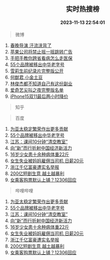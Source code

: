 <div align="center"><h2>实时热搜榜</h2><h4>2023-11-13 22:54:01</h4></div>

> 微博  

1. [春晚导演 汗流浃背了](https://s.weibo.com/weibo?q=%E6%98%A5%E6%99%9A%E5%AF%BC%E6%BC%94%20%E6%B1%97%E6%B5%81%E6%B5%83%E8%83%8C%E4%BA%86&t=31&band_rank=1&Refer=top)<br />
2. [苹果公司将禁止摇一摇跳转广告](https://s.weibo.com/weibo?q=%23%E8%8B%B9%E6%9E%9C%E5%85%AC%E5%8F%B8%E5%B0%86%E7%A6%81%E6%AD%A2%E6%91%87%E4%B8%80%E6%91%87%E8%B7%B3%E8%BD%AC%E5%B9%BF%E5%91%8A%23&t=31&band_rank=2&Refer=top)<br />
3. [手把手教你跨省看病怎么走医保](https://s.weibo.com/weibo?q=%23%E6%89%8B%E6%8A%8A%E6%89%8B%E6%95%99%E4%BD%A0%E8%B7%A8%E7%9C%81%E7%9C%8B%E7%97%85%E6%80%8E%E4%B9%88%E8%B5%B0%E5%8C%BB%E4%BF%9D%23&t=31&band_rank=3&Refer=top)<br />
4. [55个品牌被移出中华老字号](https://s.weibo.com/weibo?q=%2355%E4%B8%AA%E5%93%81%E7%89%8C%E8%A2%AB%E7%A7%BB%E5%87%BA%E4%B8%AD%E5%8D%8E%E8%80%81%E5%AD%97%E5%8F%B7%23&t=31&band_rank=4&Refer=top)<br />
5. [雪莉生前纪录片完整版公开](https://s.weibo.com/weibo?q=%23%E9%9B%AA%E8%8E%89%E7%94%9F%E5%89%8D%E7%BA%AA%E5%BD%95%E7%89%87%E5%AE%8C%E6%95%B4%E7%89%88%E5%85%AC%E5%BC%80%23&t=31&band_rank=5&Refer=top)<br />
6. [何猷君 小金土豆](https://s.weibo.com/weibo?q=%E4%BD%95%E7%8C%B7%E5%90%9B%20%E5%B0%8F%E9%87%91%E5%9C%9F%E8%B1%86&t=31&band_rank=6&Refer=top)<br />
7. [林俊杰都不知道自己有这份副业](https://s.weibo.com/weibo?q=%E6%9E%97%E4%BF%8A%E6%9D%B0%E9%83%BD%E4%B8%8D%E7%9F%A5%E9%81%93%E8%87%AA%E5%B7%B1%E6%9C%89%E8%BF%99%E4%BB%BD%E5%89%AF%E4%B8%9A&t=31&band_rank=7&Refer=top)<br />
8. [爱奇艺尖叫之夜完整版名单](https://s.weibo.com/weibo?q=%23%E7%88%B1%E5%A5%87%E8%89%BA%E5%B0%96%E5%8F%AB%E4%B9%8B%E5%A4%9C%E5%AE%8C%E6%95%B4%E7%89%88%E5%90%8D%E5%8D%95%23&t=31&band_rank=8&Refer=top)<br />
9. [iPhone15双11最后两小时降价](https://s.weibo.com/weibo?q=%23iPhone15%E5%8F%8C11%E6%9C%80%E5%90%8E%E4%B8%A4%E5%B0%8F%E6%97%B6%E9%99%8D%E4%BB%B7%23&t=31&band_rank=9&Refer=top)<br />

> 知乎  


> 百度  

1. [为亚太稳定繁荣作出更多贡献](https://www.baidu.com/s?wd=%E4%B8%BA%E4%BA%9A%E5%A4%AA%E7%A8%B3%E5%AE%9A%E7%B9%81%E8%8D%A3%E4%BD%9C%E5%87%BA%E6%9B%B4%E5%A4%9A%E8%B4%A1%E7%8C%AE&sa=fyb_news&rsv_dl=fyb_news)<br />
2. [55个品牌被移出中华老字号](https://www.baidu.com/s?wd=55%E4%B8%AA%E5%93%81%E7%89%8C%E8%A2%AB%E7%A7%BB%E5%87%BA%E4%B8%AD%E5%8D%8E%E8%80%81%E5%AD%97%E5%8F%B7&sa=fyb_news&rsv_dl=fyb_news)<br />
3. [江苏：课间10分钟“清空教室”](https://www.baidu.com/s?wd=%E6%B1%9F%E8%8B%8F%EF%BC%9A%E8%AF%BE%E9%97%B410%E5%88%86%E9%92%9F%E2%80%9C%E6%B8%85%E7%A9%BA%E6%95%99%E5%AE%A4%E2%80%9D&sa=fyb_news&rsv_dl=fyb_news)<br />
4. [向“新”而行折射中国经济新活力](https://www.baidu.com/s?wd=%E5%90%91%E2%80%9C%E6%96%B0%E2%80%9D%E8%80%8C%E8%A1%8C%E6%8A%98%E5%B0%84%E4%B8%AD%E5%9B%BD%E7%BB%8F%E6%B5%8E%E6%96%B0%E6%B4%BB%E5%8A%9B&sa=fyb_news&rsv_dl=fyb_news)<br />
5. [16岁少女患十余种病体重22斤](https://www.baidu.com/s?wd=16%E5%B2%81%E5%B0%91%E5%A5%B3%E6%82%A3%E5%8D%81%E4%BD%99%E7%A7%8D%E7%97%85%E4%BD%93%E9%87%8D22%E6%96%A4&sa=fyb_news&rsv_dl=fyb_news)<br />
6. [女生失业被妈妈雇佣当司机 日薪20元](https://www.baidu.com/s?wd=%E5%A5%B3%E7%94%9F%E5%A4%B1%E4%B8%9A%E8%A2%AB%E5%A6%88%E5%A6%88%E9%9B%87%E4%BD%A3%E5%BD%93%E5%8F%B8%E6%9C%BA+%E6%97%A5%E8%96%AA20%E5%85%83&sa=fyb_news&rsv_dl=fyb_news)<br />
7. [浙江千亿富豪遭实名举报](https://www.baidu.com/s?wd=%E6%B5%99%E6%B1%9F%E5%8D%83%E4%BA%BF%E5%AF%8C%E8%B1%AA%E9%81%AD%E5%AE%9E%E5%90%8D%E4%B8%BE%E6%8A%A5&sa=fyb_news&rsv_dl=fyb_news)<br />
8. [200亿短剧生意 越土越暴利](https://www.baidu.com/s?wd=200%E4%BA%BF%E7%9F%AD%E5%89%A7%E7%94%9F%E6%84%8F+%E8%B6%8A%E5%9C%9F%E8%B6%8A%E6%9A%B4%E5%88%A9&sa=fyb_news&rsv_dl=fyb_news)<br />
9. [女乘客购票默认上铺？12306回应](https://www.baidu.com/s?wd=%E5%A5%B3%E4%B9%98%E5%AE%A2%E8%B4%AD%E7%A5%A8%E9%BB%98%E8%AE%A4%E4%B8%8A%E9%93%BA%EF%BC%9F12306%E5%9B%9E%E5%BA%94&sa=fyb_news&rsv_dl=fyb_news)<br />

> 哔哩哔哩  

1. [为亚太稳定繁荣作出更多贡献](https://www.baidu.com/s?wd=%E4%B8%BA%E4%BA%9A%E5%A4%AA%E7%A8%B3%E5%AE%9A%E7%B9%81%E8%8D%A3%E4%BD%9C%E5%87%BA%E6%9B%B4%E5%A4%9A%E8%B4%A1%E7%8C%AE&sa=fyb_news&rsv_dl=fyb_news)<br />
2. [55个品牌被移出中华老字号](https://www.baidu.com/s?wd=55%E4%B8%AA%E5%93%81%E7%89%8C%E8%A2%AB%E7%A7%BB%E5%87%BA%E4%B8%AD%E5%8D%8E%E8%80%81%E5%AD%97%E5%8F%B7&sa=fyb_news&rsv_dl=fyb_news)<br />
3. [江苏：课间10分钟“清空教室”](https://www.baidu.com/s?wd=%E6%B1%9F%E8%8B%8F%EF%BC%9A%E8%AF%BE%E9%97%B410%E5%88%86%E9%92%9F%E2%80%9C%E6%B8%85%E7%A9%BA%E6%95%99%E5%AE%A4%E2%80%9D&sa=fyb_news&rsv_dl=fyb_news)<br />
4. [向“新”而行折射中国经济新活力](https://www.baidu.com/s?wd=%E5%90%91%E2%80%9C%E6%96%B0%E2%80%9D%E8%80%8C%E8%A1%8C%E6%8A%98%E5%B0%84%E4%B8%AD%E5%9B%BD%E7%BB%8F%E6%B5%8E%E6%96%B0%E6%B4%BB%E5%8A%9B&sa=fyb_news&rsv_dl=fyb_news)<br />
5. [16岁少女患十余种病体重22斤](https://www.baidu.com/s?wd=16%E5%B2%81%E5%B0%91%E5%A5%B3%E6%82%A3%E5%8D%81%E4%BD%99%E7%A7%8D%E7%97%85%E4%BD%93%E9%87%8D22%E6%96%A4&sa=fyb_news&rsv_dl=fyb_news)<br />
6. [女生失业被妈妈雇佣当司机 日薪20元](https://www.baidu.com/s?wd=%E5%A5%B3%E7%94%9F%E5%A4%B1%E4%B8%9A%E8%A2%AB%E5%A6%88%E5%A6%88%E9%9B%87%E4%BD%A3%E5%BD%93%E5%8F%B8%E6%9C%BA+%E6%97%A5%E8%96%AA20%E5%85%83&sa=fyb_news&rsv_dl=fyb_news)<br />
7. [浙江千亿富豪遭实名举报](https://www.baidu.com/s?wd=%E6%B5%99%E6%B1%9F%E5%8D%83%E4%BA%BF%E5%AF%8C%E8%B1%AA%E9%81%AD%E5%AE%9E%E5%90%8D%E4%B8%BE%E6%8A%A5&sa=fyb_news&rsv_dl=fyb_news)<br />
8. [200亿短剧生意 越土越暴利](https://www.baidu.com/s?wd=200%E4%BA%BF%E7%9F%AD%E5%89%A7%E7%94%9F%E6%84%8F+%E8%B6%8A%E5%9C%9F%E8%B6%8A%E6%9A%B4%E5%88%A9&sa=fyb_news&rsv_dl=fyb_news)<br />
9. [女乘客购票默认上铺？12306回应](https://www.baidu.com/s?wd=%E5%A5%B3%E4%B9%98%E5%AE%A2%E8%B4%AD%E7%A5%A8%E9%BB%98%E8%AE%A4%E4%B8%8A%E9%93%BA%EF%BC%9F12306%E5%9B%9E%E5%BA%94&sa=fyb_news&rsv_dl=fyb_news)<br />
